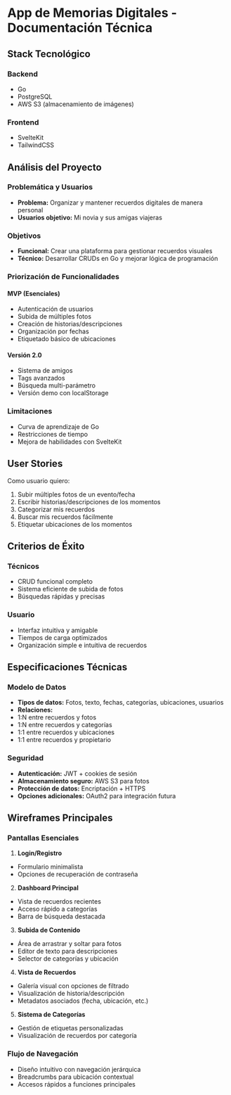 # App de Memorias Digitales - Documentación Técnica

## Stack Tecnológico

### Backend
- Go
- PostgreSQL
- AWS S3 (almacenamiento de imágenes)

### Frontend
- SvelteKit
- TailwindCSS

## Análisis del Proyecto

### Problemática y Usuarios
- **Problema:** Organizar y mantener recuerdos digitales de manera personal
- **Usuarios objetivo:** Mi novia y sus amigas viajeras

### Objetivos
- **Funcional:** Crear una plataforma para gestionar recuerdos visuales
- **Técnico:** Desarrollar CRUDs en Go y mejorar lógica de programación

### Priorización de Funcionalidades

#### MVP (Esenciales)
- Autenticación de usuarios
- Subida de múltiples fotos
- Creación de historias/descripciones
- Organización por fechas
- Etiquetado básico de ubicaciones

#### Versión 2.0
- Sistema de amigos
- Tags avanzados
- Búsqueda multi-parámetro
- Versión demo con localStorage

### Limitaciones
- Curva de aprendizaje de Go
- Restricciones de tiempo
- Mejora de habilidades con SvelteKit

## User Stories

Como usuario quiero:

1. Subir múltiples fotos de un evento/fecha
2. Escribir historias/descripciones de los momentos
3. Categorizar mis recuerdos
4. Buscar mis recuerdos fácilmente
5. Etiquetar ubicaciones de los momentos

## Criterios de Éxito

### Técnicos
- CRUD funcional completo
- Sistema eficiente de subida de fotos
- Búsquedas rápidas y precisas

### Usuario
- Interfaz intuitiva y amigable
- Tiempos de carga optimizados
- Organización simple e intuitiva de recuerdos

## Especificaciones Técnicas

### Modelo de Datos
- **Tipos de datos:** Fotos, texto, fechas, categorías, ubicaciones, usuarios
- **Relaciones:**
 - 1:N entre recuerdos y fotos
 - 1:N entre recuerdos y categorías
 - 1:1 entre recuerdos y ubicaciones
 - 1:1 entre recuerdos y propietario

### Seguridad
- **Autenticación:** JWT + cookies de sesión
- **Almacenamiento seguro:** AWS S3 para fotos
- **Protección de datos:** Encriptación + HTTPS
- **Opciones adicionales:** OAuth2 para integración futura

## Wireframes Principales

### Pantallas Esenciales
1. **Login/Registro**
  - Formulario minimalista
  - Opciones de recuperación de contraseña

2. **Dashboard Principal**
  - Vista de recuerdos recientes
  - Acceso rápido a categorías
  - Barra de búsqueda destacada

3. **Subida de Contenido**
  - Área de arrastrar y soltar para fotos
  - Editor de texto para descripciones
  - Selector de categorías y ubicación

4. **Vista de Recuerdos**
  - Galería visual con opciones de filtrado
  - Visualización de historia/descripción
  - Metadatos asociados (fecha, ubicación, etc.)

5. **Sistema de Categorías**
  - Gestión de etiquetas personalizadas
  - Visualización de recuerdos por categoría

### Flujo de Navegación
- Diseño intuitivo con navegación jerárquica
- Breadcrumbs para ubicación contextual
- Accesos rápidos a funciones principales